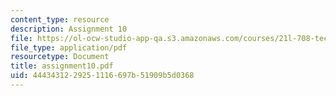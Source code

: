 ```yaml
---
content_type: resource
description: Assignment 10
file: https://ol-ocw-studio-app-qa.s3.amazonaws.com/courses/21l-708-technologies-of-humanism-spring-2003/4443431229251116697b51909b5d0368_assignment10.pdf
file_type: application/pdf
resourcetype: Document
title: assignment10.pdf
uid: 44434312-2925-1116-697b-51909b5d0368
---
```


